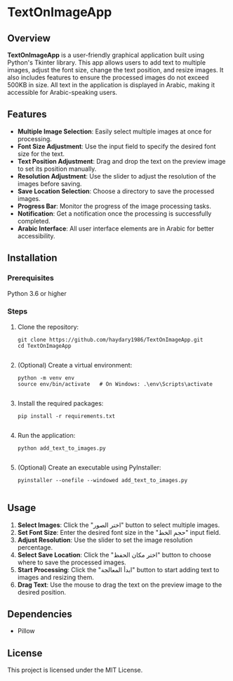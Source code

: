 <!DOCTYPE html>
<html lang="en">
<head>
    <meta charset="UTF-8">
    <meta name="viewport" content="width=device-width, initial-scale=1.0">

</head>
<body>

<h1>TextOnImageApp</h1>

<h2>Overview</h2>
<p><strong>TextOnImageApp</strong> is a user-friendly graphical application built using Python's Tkinter library. This app allows users to add text to multiple images, adjust the font size, change the text position, and resize images. It also includes features to ensure the processed images do not exceed 500KB in size. All text in the application is displayed in Arabic, making it accessible for Arabic-speaking users.</p>

<h2>Features</h2>
<ul>
    <li><strong>Multiple Image Selection</strong>: Easily select multiple images at once for processing.</li>
    <li><strong>Font Size Adjustment</strong>: Use the input field to specify the desired font size for the text.</li>
    <li><strong>Text Position Adjustment</strong>: Drag and drop the text on the preview image to set its position manually.</li>
    <li><strong>Resolution Adjustment</strong>: Use the slider to adjust the resolution of the images before saving.</li>
    <li><strong>Save Location Selection</strong>: Choose a directory to save the processed images.</li>
    <li><strong>Progress Bar</strong>: Monitor the progress of the image processing tasks.</li>
    <li><strong>Notification</strong>: Get a notification once the processing is successfully completed.</li>
    <li><strong>Arabic Interface</strong>: All user interface elements are in Arabic for better accessibility.</li>
</ul>

<h2>Installation</h2>
<h3>Prerequisites</h3>
<p>Python 3.6 or higher</p>

<h3>Steps</h3>
<ol>
    <li>Clone the repository:
        <pre><code>git clone https://github.com/haydary1986/TextOnImageApp.git
cd TextOnImageApp
        </code></pre>
    </li>
    <li>(Optional) Create a virtual environment:
        <pre><code>python -m venv env
source env/bin/activate   # On Windows: .\env\Scripts\activate
        </code></pre>
    </li>
    <li>Install the required packages:
        <pre><code>pip install -r requirements.txt
        </code></pre>
    </li>
    <li>Run the application:
        <pre><code>python add_text_to_images.py
        </code></pre>
    </li>
    <li>(Optional) Create an executable using PyInstaller:
        <pre><code>pyinstaller --onefile --windowed add_text_to_images.py
        </code></pre>
    </li>
</ol>

<h2>Usage</h2>
<ol>
    <li><strong>Select Images</strong>: Click the "اختر الصور" button to select multiple images.</li>
    <li><strong>Set Font Size</strong>: Enter the desired font size in the "حجم الخط" input field.</li>
    <li><strong>Adjust Resolution</strong>: Use the slider to set the image resolution percentage.</li>
    <li><strong>Select Save Location</strong>: Click the "اختر مكان الحفظ" button to choose where to save the processed images.</li>
    <li><strong>Start Processing</strong>: Click the "ابدأ المعالجة" button to start adding text to images and resizing them.</li>
    <li><strong>Drag Text</strong>: Use the mouse to drag the text on the preview image to the desired position.</li>
</ol>

<h2>Dependencies</h2>
<ul>
    <li>Pillow</li>
</ul>

<h2>License</h2>
<p>This project is licensed under the MIT License.</p>

</body>
</html>
